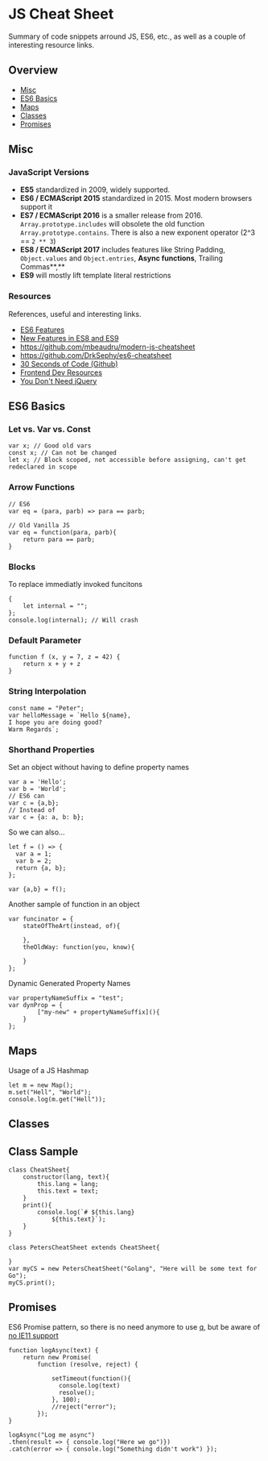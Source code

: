 # JS Cheat Sheet
Summary of code snippets arround JS, ES6, etc., as well as a couple of interesting resource links.

## Overview
- [Misc](#misc)
- [ES6 Basics](#es6basics)
- [Maps](#maps)
- [Classes](#classes)
- [Promises](#promises)

## Misc

### JavaScript Versions

- **ES5** standardized in 2009, widely supported.
- **ES6 / ECMAScript 2015** standardized in 2015. Most modern browsers support it
- **ES7 / ECMAScript 2016** is a smaller release from 2016. `Array.prototype.includes` will obsolete the old function `Array.prototype.contains`. There is also a new exponent operator (2^3 == `2 ** 3`)
- **ES8 / ECMAScript 2017** includes features like String Padding, `Object.values` and `Object.entries`, **Async functions**, Trailing Commas**,**
- **ES9** will mostly lift template literal restrictions

### Resources
References, useful and interesting links.

- [ES6 Features](http://es6-features.org/#Constants)
- [New Features in ES8 and ES9](https://hackernoon.com/es8-was-released-and-here-are-its-main-new-features-ee9c394adf66)
- https://github.com/mbeaudru/modern-js-cheatsheet
- https://github.com/DrkSephy/es6-cheatsheet
- [30 Seconds of Code (Github)](https://github.com/Chalarangelo/30-seconds-of-code)
- [Frontend Dev Resources](https://github.com/dmytroyarmak/frontend-dev-resources)
- [You Don't Need jQuery](https://github.com/nefe/You-Dont-Need-jQuery)

## ES6 Basics

### Let vs. Var vs. Const
```JS
var x; // Good old vars
const x; // Can not be changed
let x; // Block scoped, not accessible before assigning, can't get redeclared in scope
```

### Arrow Functions

```JS
// ES6
var eq = (para, parb) => para == parb;

// Old Vanilla JS
var eq = function(para, parb){
	return para == parb;
}
```

### Blocks
To replace immediatly invoked funcitons
```JS
{
	let internal = "";
};
console.log(internal); // Will crash
```


### Default Parameter
```JS
function f (x, y = 7, z = 42) {
    return x + y + z
}
```

### String Interpolation
```JS
const name = "Peter";
var helloMessage = `Hello ${name},
I hope you are doing good?
Warm Regards`;
```

### Shorthand Properties
Set an object without having to define property names

```JS
var a = 'Hello';
var b = 'World';
// ES6 can
var c = {a,b};
// Instead of
var c = {a: a, b: b};
```

So we can also...
```JS
let f = () => {
  var a = 1;
  var b = 2;
  return {a, b};
};

var {a,b} = f();
```

Another sample of function in an object
```JS
var funcinator = {
	stateOfTheArt(instead, of){

	},
	theOldWay: function(you, know){

	}
};
```
Dynamic Generated Property Names
```JS
var propertyNameSuffix = "test";
var dynProp = {
		["my-new" + propertyNameSuffix](){
	}
};
```

## Maps
Usage of a JS Hashmap
```JS
let m = new Map();
m.set("Hell", "World");
console.log(m.get("Hell"));
```

## Classes

## Class Sample
```JS
class CheatSheet{
	constructor(lang, text){
		this.lang = lang;
		this.text = text;
	}
	print(){
		console.log(`# ${this.lang}
			${this.text}`);
	}
}

class PetersCheatSheet extends CheatSheet{

}
var myCS = new PetersCheatSheet("Golang", "Here will be some text for Go");
myCS.print();
```

## Promises
ES6 Promise pattern, so there is no need anymore to use [q](https://github.com/kriskowal/q), but be aware of [no IE11 support](https://caniuse.com/#feat=promises)
```JS
function logAsync(text) {
    return new Promise(
        function (resolve, reject) {

            setTimeout(function(){
              console.log(text)
              resolve();              
            }, 100);
            //reject("error");
        });
}

logAsync("Log me async")
.then(result => { console.log("Here we go")})
.catch(error => { console.log("Something didn't work") });
```
